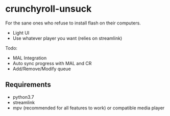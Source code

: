 # crunchyroll-unsuck

For the sane ones who refuse to install flash on their computers.

- Light UI
- Use whatever player you want (relies on streamlink)

Todo:

- MAL Integration
- Auto sync progress with MAL and CR
- Add/Remove/Modify queue


## Requirements

- python3.7
- streamlink
- mpv (recommended for all features to work) or compatible media player
